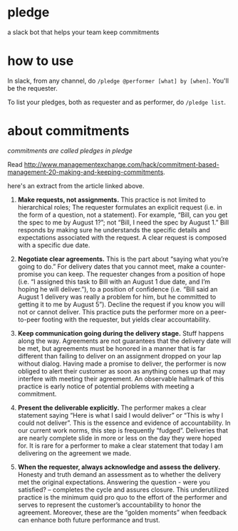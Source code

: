 # pledge
a slack bot that helps your team keep commitments

# how to use

In slack, from any channel, do `/pledge @performer [what] by [when]`. You'll be the requester.

To list your pledges, both as requester and as performer, do `/pledge list`.

# about commitments

*commitments are called pledges in pledge*

Read http://www.managementexchange.com/hack/commitment-based-management-20-making-and-keeping-commitments.

here's an extract from the article linked above.

1. **Make requests, not assignments.**  This practice is not limited to hierarchical roles; The requester formulates an explicit request (i.e. in the form of a question, not a statement).  For example, “Bill, can you get the spec to me by August 1?”; not “Bill, I need the spec by August 1.”  Bill responds by making sure he understands the specific details and expectations associated with the request.  A clear request is composed with a specific due date.

2. **Negotiate clear agreements.**  This is the part about “saying what you’re going to do.”  For delivery dates that you cannot meet, make a counter-promise you can keep.  The requester changes from a position of hope (i.e. “I assigned this task to Bill with an August 1 due date, and I’m hoping he will deliver.”), to a position of confidence (i.e. “Bill said an August 1 delivery was really a problem for him, but he committed to getting it to me by August 5”). Decline the request if you know you will not or cannot deliver. This practice puts the performer more on a peer-to-peer footing with the requester, but yields clear accountability.

3. **Keep communication going during the delivery stage.**  Stuff happens along the way.  Agreements are not guarantees that the delivery date will be met, but agreements must be honored in a manner that is far different than failing to deliver on an assignment dropped on your lap without dialog.  Having made a promise to deliver, the performer is now obliged to alert their customer as soon as anything comes up that may interfere with meeting their agreement.  An observable hallmark of this practice is early notice of potential problems with meeting a commitment. 

4. **Present the deliverable explicitly.**   The performer makes a clear statement saying “Here is what I said I would deliver” or “This is why I could not deliver”.  This is the essence and evidence of accountability.  In our current work norms, this step is frequently “fudged”.  Deliveries that are nearly complete slide in more or less on the day they were hoped for.  It is rare for a performer to make a clear statement that today I am delivering on the agreement we made.

5. **When the requester, always acknowledge and assess the delivery.**  Honesty and truth demand an assessment as to whether the delivery met the original expectations.  Answering the question - were you satisfied? – completes the cycle and assures closure.  This underutilized practice is the minimum quid pro quo to the effort of the performer and serves to represent the customer’s accountability to honor the agreement.  Moreover, these are the “golden moments” when feedback can enhance both future performance and trust.
